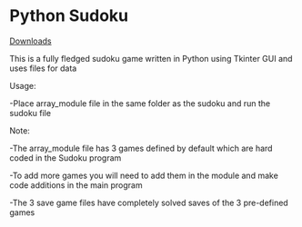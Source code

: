# Python Sudoku

[Downloads](https://github.com/VarunS2002/Python-Sudoku/releases)

This is a fully fledged sudoku game written in Python using Tkinter GUI and uses files for data

Usage:

-Place array_module file in the same folder as the sudoku and run the sudoku file

Note:

-The array_module file has 3 games defined by default which are hard coded in the Sudoku program

-To add more games you will need to add them in the module and make code additions in the main program

-The 3 save game files have completely solved saves of the 3 pre-defined games 

